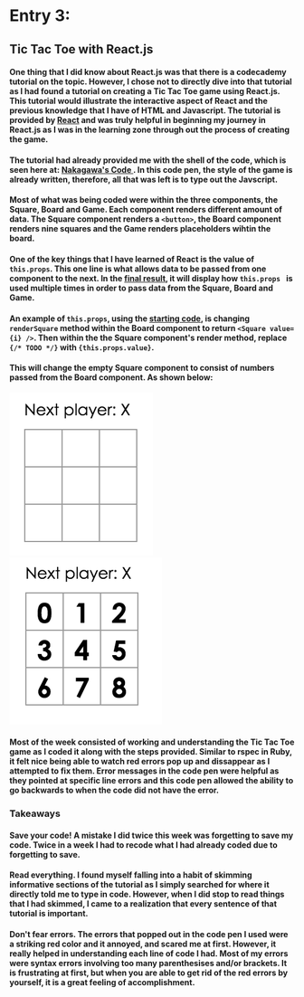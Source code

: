 # Entry 3:
## Tic Tac Toe with React.js
#### One thing that I did know about React.js was that there is a codecademy tutorial on the topic. However, I chose not to directly dive into that tutorial as I had found a tutorial on creating a Tic Tac Toe game using React.js. This tutorial would illustrate the interactive aspect of React and the previous knowledge that I have of HTML and Javascript. The tutorial is provided by [React](https://facebook.github.io/react/tutorial/tutorial.html) and was truly helpful in beginning my journey in React.js as I was in the learning zone through out the process of creating the game.
#### The tutorial had already provided me with the shell of the code, which is seen here at: [Nakagawa's Code ](https://codepen.io/ericnakagawa/pen/vXpjwZ?editors=0010). In this code pen, the style of the game is already written, therefore, all that was left is to type out the Javscript.
#### Most of what was being coded were within the three components, the Square, Board and Game. Each component renders different amount of data. The Square component renders a ```<button>```, the Board component renders nine squares and the Game renders placeholders wihtin the board.
#### One of the key things that I have learned of React is the value of ```this.props```. This one line is what allows data to be passed from one component to the next. In the [final result](https://codepen.io/ericnakagawa/pen/ALxakj), it will display how ```this.props ``` is used multiple times in order to pass data from the Square, Board and Game.
#### An example of ```this.props```, using the [starting code](https://codepen.io/ericnakagawa/pen/vXpjwZ?editors=0010), is changing ```renderSquare``` method within the Board component to return ```<Square value={i} />```. Then within the the Square component's render method, replace ```{/* TODO */}``` with ```{this.props.value}```.
#### This will change the empty Square component to consist of numbers passed from the Board component. As shown below:
<img src="../imgs/tictac-empty.png"/>
<img src="../imgs/tictac-numbers.png"/>

#### Most of the week consisted of working and understanding the Tic Tac Toe game as I coded it along with the steps provided. Similar to rspec in Ruby, it felt nice being able to watch red errors pop up and dissappear as I attempted to fix them. Error messages in the code pen were helpful as they pointed at specific line errors and this code pen allowed the ability to go backwards to when the code did not have the error.

### Takeaways
#### Save your code! A mistake I did twice this week was forgetting to save my code. Twice in a week I had to recode what I had already coded due to forgetting to save.
#### Read everything. I found myself falling into a habit of skimming informative sections of the tutorial as I simply searched for where it directly told me to type in code. However, when I did stop to read things that I had skimmed, I came to a realization that every sentence of that tutorial is important.
#### Don't fear errors. The errors that popped out in the code pen I used were a striking red color and it annoyed, and scared me at first. However, it really helped in understanding each line of code I had. Most of my errors were syntax errors involving too many parenthesises and/or brackets. It is frustrating at first, but when you are able to get rid of the red errors by yourself, it is a great feeling of accomplishment.